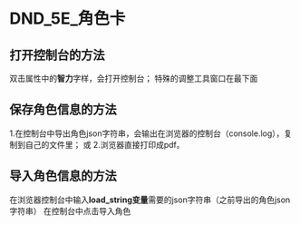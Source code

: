 # DND_5E_角色卡

## 打开控制台的方法
双击属性中的**智力**字样，会打开控制台；
特殊的调整工具窗口在最下面

## 保存角色信息的方法
1.在控制台中导出角色json字符串，会输出在浏览器的控制台（console.log），复制到自己的文件里；
或
2.浏览器直接打印成pdf。

## 导入角色信息的方法
在浏览器控制台中输入**load_string变量**需要的json字符串（之前导出的角色json字符串）
在控制台中点击导入角色
